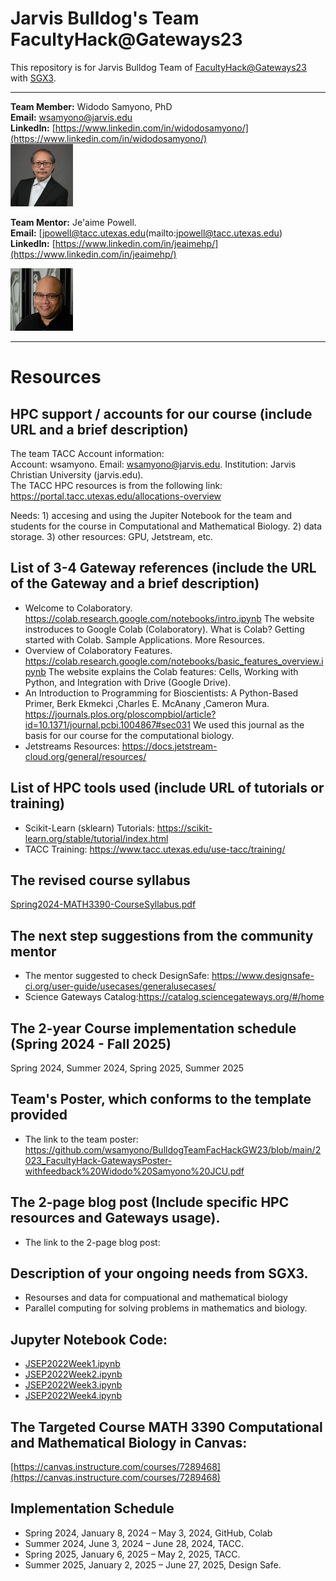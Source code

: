 # Jarvis Bulldog's Team FacultyHack@Gateways23

This repository is for Jarvis Bulldog Team of [FacultyHack@Gateways23](https://hackhpc.github.io/facultyhack-gateways23) with [SGX3](https://sciencegateways.org/). 

---

**Team Member:** Widodo Samyono, PhD                                             
**Email:** [wsamyono@jarvis.edu](mailto:wsamyono@jarvis.edu)                                          
**LinkedIn:** [https://www.linkedin.com/in/widodosamyono/](https://www.linkedin.com/in/widodosamyono/)                                                            
![image](imgs/widodo.png)
                  
**Team Mentor:** Je'aime Powell.                                
**Email:** [jpowell@tacc.utexas.edu(mailto:jpowell@tacc.utexas.edu)    
**LinkedIn:** [https://www.linkedin.com/in/jeaimehp/](https://www.linkedin.com/in/jeaimehp/)

![image](imgs/jeaime.png)

---

# Resources

## HPC support / accounts for our course (include URL and a brief description)
The team TACC Account information:                                                                                                   
Account: wsamyono. 
Email: wsamyono@jarvis.edu. 
Institution: Jarvis Christian University (jarvis.edu).                                                 
The TACC HPC resources is from the following link: https://portal.tacc.utexas.edu/allocations-overview

Needs: 1) accesing and using the Jupiter Notebook for the team and students for the course in Computational and Mathematical Biology. 2) data storage. 3) other resources: GPU, Jetstream, etc.  

## List of 3-4 Gateway references (include the URL of the Gateway and a brief description)
*  Welcome to Colaboratory. https://colab.research.google.com/notebooks/intro.ipynb The website instroduces to Google Colab (Colaboratory). What is Colab? Getting started with Colab. Sample Applications. More Resources.  
*  Overview of Colaboratory Features. https://colab.research.google.com/notebooks/basic_features_overview.ipynb The website explains the Colab features: Cells, Working with Python, and Integration with Drive (Google Drive).
*  An Introduction to Programming for Bioscientists: A Python-Based Primer, Berk Ekmekci ,Charles E. McAnany ,Cameron Mura. https://journals.plos.org/ploscompbiol/article?id=10.1371/journal.pcbi.1004867#sec031    We used this journal as the basis for our course for the computational biology.
*  Jetstreams Resources: https://docs.jetstream-cloud.org/general/resources/ 
  
## List of HPC tools used (include URL of tutorials or training)
* Scikit-Learn (sklearn) Tutorials: https://scikit-learn.org/stable/tutorial/index.html
* TACC Training: https://www.tacc.utexas.edu/use-tacc/training/

## The revised course syllabus
[Spring2024-MATH3390-CourseSyllabus.pdf](Spring2024-MATH3390-CourseSyllabus.pdf)

## The next step suggestions from the community mentor
* The mentor suggested to check DesignSafe: https://www.designsafe-ci.org/user-guide/usecases/generalusecases/
* Science Gateways Catalog:https://catalog.sciencegateways.org/#/home
  
## The 2-year Course implementation schedule (Spring 2024 - Fall 2025)
Spring 2024, Summer 2024, Spring 2025, Summer 2025 

## Team's Poster, which conforms to the template provided
* The link to the team poster: https://github.com/wsamyono/BulldogTeamFacHackGW23/blob/main/2023_FacultyHack-GatewaysPoster-withfeedback%20Widodo%20Samyono%20JCU.pdf
  
## The 2-page blog post (Include specific HPC resources and Gateways usage).
* The link to the 2-page blog post:  

## Description of your ongoing needs from SGX3.
* Resourses and data for compuational and mathematical biology
* Parallel computing for solving problems in mathematics and biology. 

## Jupyter Notebook Code:
* [JSEP2022Week1.ipynb](JSEP2022Week1.ipynb)
* [JSEP2022Week2.ipynb](JSEP2022Week2.ipynb)
* [JSEP2022Week3.ipynb](JSEP2022Week3.ipynb)
* [JSEP2022Week4.ipynb](JSEP2022Week4.ipynb)

## The Targeted Course MATH 3390 Computational and Mathematical Biology in Canvas:
[https://canvas.instructure.com/courses/7289468](https://canvas.instructure.com/courses/7289468)

## Implementation Schedule
* Spring 2024, January 8, 2024 – May 3, 2024, GitHub, Colab
* Summer 2024, June 3, 2024 – June 28, 2024, TACC.
* Spring 2025, January 6, 2025 – May 2, 2025, TACC.
* Summer 2025, January 2, 2025 – June 27, 2025, Design Safe.
